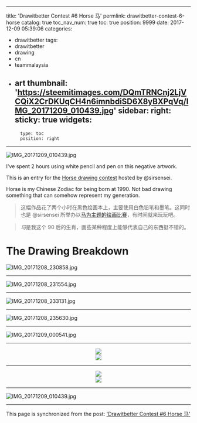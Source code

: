 
---
title: 'Drawitbetter Contest #6 Horse 马'
permlink: drawitbetter-contest-6-horse
catalog: true
toc_nav_num: true
toc: true
position: 9999
date: 2017-12-09 05:39:06
categories:
- drawitbetter
tags:
- drawitbetter
- drawing
- cn
- teammalaysia
- art
thumbnail: 'https://steemitimages.com/DQmTRNCnj2LjVCQiX2CrDKUqCH4n6imnbdiSD6X8yBXPqVq/IMG_20171209_010439.jpg'
sidebar:
    right:
        sticky: true
widgets:
    -
        type: toc
        position: right
---


![IMG_20171209_010439.jpg](https://steemitimages.com/DQmTRNCnj2LjVCQiX2CrDKUqCH4n6imnbdiSD6X8yBXPqVq/IMG_20171209_010439.jpg)

I've spent 2 hours using white pencil and pen on this negative artwork.

This is an entry for the [Horse drawing contest](https://steemit.com/drawitbetter/@sirsensei/6-drawitbetter-contest-winners-and-new-theme) hosted by @sirsensei. 

Horse is my Chinese Zodiac for being born at 1990. Not bad drawing something that can somehow represent my generation. 

> 这幅作品花了两个小时在黑色绘画本上，主要使用白色铅笔和墨笔。这同时也是 @sirsensei 所举办以[马为主题的绘画比赛](https://steemit.com/drawitbetter/@sirsensei/6-drawitbetter-contest-winners-and-new-theme)，有时间就来玩玩吧。

> *马*是我这个 90 后的生肖，画些某种程度上能够代表自己的东西挺不错的。

# The Drawing Breakdown

![IMG_20171208_230858.jpg](https://steemitimages.com/DQmRyBHygsxSwxKukXUqddsomJHZWyiFRmstaqEhbFo7iYR/IMG_20171208_230858.jpg)

------

![IMG_20171208_231554.jpg](https://steemitimages.com/DQmZ44vj6FrZ2thbMUECa2EnXqjwnEeW5zErxcmMbfzSoKh/IMG_20171208_231554.jpg)

------

![IMG_20171208_233131.jpg](https://steemitimages.com/DQmbxy1pPB2pzRUXfXTfz1YqD4a3ixX45hjxEamPuAQ4dCk/IMG_20171208_233131.jpg)

------

![IMG_20171208_235630.jpg](https://steemitimages.com/DQmbZy44crobTLL7eyZ5w9uzrBbyvFoHsNbsaYnSfftUjLP/IMG_20171208_235630.jpg)

------

![IMG_20171209_000541.jpg](https://steemitimages.com/DQmXo99pCG6WcVWx8NngUydELYtXgh2AY5iPFbEr69DvPvh/IMG_20171209_000541.jpg)

------

<div class="pull-left"><center><img src="https://steemitimages.com/DQmQoyvoZqMGbUJrh9zk4CFsHRhp1NxWoJsinNvJ4LJvMov/IMG_20171209_010235.jpg" /></center></div>

<div class="pull-right"><center><img src="https://steemitimages.com/DQmNVUL93ebrLzWk14i87BoLtsCT1gbS6kmvD2DsS3C52zk/IMG_20171209_010246.jpg" /></center></div>

------

<div class="pull-left"><center><img src="https://steemitimages.com/DQmXrGd2EqBJYAkFYcpdSYXHpgqQXksxr19yvv1dPuPASXT/IMG_20171209_010310.jpg" /></center></div>

<div class="pull-right"><center><img src="https://steemitimages.com/DQmd4EfHTYuCDiRBomNgfAe439grERLszd1hyqT2zZq31tn/IMG_20171209_010323.jpg" /></center></div>

------

![IMG_20171209_010439.jpg](https://steemitimages.com/DQmTRNCnj2LjVCQiX2CrDKUqCH4n6imnbdiSD6X8yBXPqVq/IMG_20171209_010439.jpg)

- - -

This page is synchronized from the post: ['Drawitbetter Contest #6 Horse 马'](https://steemit.com/@fr3eze/drawitbetter-contest-6-horse)
